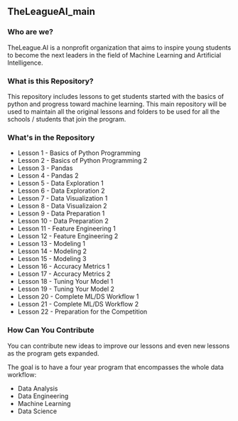 ## TheLeagueAI_main

### Who are we?
TheLeague.AI is a nonprofit organization that aims to inspire young students to become the next leaders in the field of Machine Learning and Artificial Intelligence. 

### What is this Repository?
This repository includes lessons to get students started with the basics of python and progress toward machine learning. This main repository will be used to maintain all the original lessons and folders to be used for all the schools / students that join the program.

### What's in the Repository  
- Lesson  1 - Basics of Python Programming  
- Lesson  2 - Basics of Python Programming 2  
- Lesson  3 - Pandas  
- Lesson  4 - Pandas 2  
- Lesson  5 - Data Exploration 1  
- Lesson  6 - Data Exploration 2   
- Lesson  7 - Data Visualization 1  
- Lesson  8 - Data Visualizaion 2  
- Lesson  9 - Data Preparation 1   
- Lesson 10 - Data Preparation 2  
- Lesson 11 - Feature Engineering 1 
- Lesson 12 - Feature Engineering 2 
- Lesson 13 - Modeling 1  
- Lesson 14 - Modeling 2  
- Lesson 15 - Modeling 3  
- Lesson 16 - Accuracy Metrics 1  
- Lesson 17 - Accuracy Metrics 2  
- Lesson 18 - Tuning Your Model 1  
- Lesson 19 - Tuning Your Model 2  
- Lesson 20 - Complete ML/DS Workflow 1  
- Lesson 21 - Complete ML/DS Workflow 2  
- Lesson 22 - Preparation for the Competition

### How Can You Contribute 
You can contribute new ideas to improve our lessons and even new lessons as the program gets expanded. 

The goal is to have a four year program that encompasses the whole data workflow:
-  Data Analysis 
-  Data Engineering
-  Machine Learning
-  Data Science
